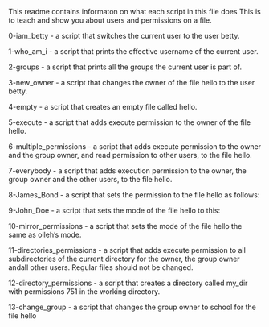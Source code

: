 This readme contains informaton on what each script in this file does
This is to teach and show you about users and permissions on a file.

0-iam_betty -  a script that switches the current user to the user betty.

1-who_am_i - a script that prints the effective username of the current user.

2-groups - a script that prints all the groups the current user is part of.

3-new_owner - a script that changes the owner of the file hello to the user betty.

4-empty -  a script that creates an empty file called hello.

5-execute - a script that adds execute permission to the owner of the file hello.

6-multiple_permissions - a script that adds execute permission to the owner and the group owner, and read permission to other users, to the file hello.

7-everybody - a script that adds execution permission to the owner, the group owner and the other users, to the file hello.

8-James_Bond - a script that sets the permission to the file hello as follows:

9-John_Doe - a script that sets the mode of the file hello to this:

10-mirror_permissions - a script that sets the mode of the file hello the same as olleh’s mode.

11-directories_permissions - a script that adds execute permission to all subdirectories of the current directory for the owner, the group owner andall other users. Regular files should not be changed.

12-directory_permissions -  a script that creates a directory called my_dir with permissions 751 in the working directory.

13-change_group - a script that changes the group owner to school for the file hello
